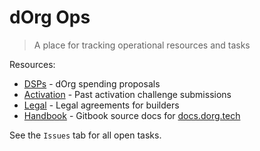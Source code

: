 # dOrg Ops
> A place for tracking operational resources and tasks

Resources:

- [DSPs](DSPs) - dOrg spending proposals
- [Activation](activation.md) - Past activation challenge submissions
- [Legal](legal) - Legal agreements for builders
- [Handbook](handbook) - Gitbook source docs for [docs.dorg.tech](https://docs.dorg.tech)

See the `Issues` tab for all open tasks.
